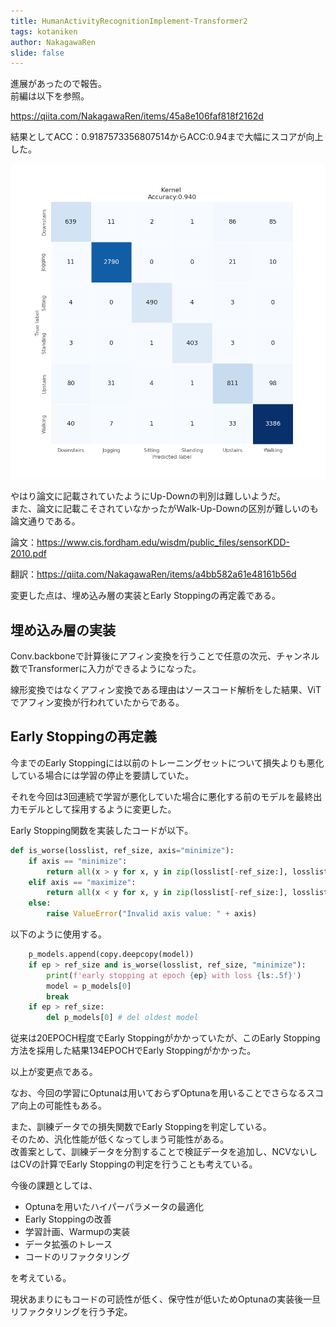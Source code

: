 ```yaml
---
title: HumanActivityRecognitionImplement-Transformer2
tags: kotaniken
author: NakagawaRen
slide: false
---
```

進展があったので報告。  
前編は以下を参照。  

https://qiita.com/NakagawaRen/items/45a8e106faf818f2162d  

結果としてACC：0.9187573356807514からACC:0.94まで大幅にスコアが向上した。  

![image.png](image/image.png)  

やはり論文に記載されていたようにUp-Downの判別は難しいようだ。  
また、論文に記載こそされていなかったがWalk-Up-Downの区別が難しいのも論文通りである。  

論文：https://www.cis.fordham.edu/wisdm/public_files/sensorKDD-2010.pdf  

翻訳：https://qiita.com/NakagawaRen/items/a4bb582a61e48161b56d  

変更した点は、埋め込み層の実装とEarly Stoppingの再定義である。  

## 埋め込み層の実装

Conv.backboneで計算後にアフィン変換を行うことで任意の次元、チャンネル数でTransformerに入力ができるようになった。  

線形変換ではなくアフィン変換である理由はソースコード解析をした結果、ViTでアフィン変換が行われていたからである。  

## Early Stoppingの再定義
今までのEarly Stoppingには以前のトレーニングセットについて損失よりも悪化している場合には学習の停止を要請していた。  

それを今回は3回連続で学習が悪化していた場合に悪化する前のモデルを最終出力モデルとして採用するように変更した。  

Early Stopping関数を実装したコードが以下。  
```python  
def is_worse(losslist, ref_size, axis="minimize"):  
    if axis == "minimize":  
        return all(x > y for x, y in zip(losslist[-ref_size:], losslist[-ref_size - 1:-1]))  
    elif axis == "maximize":  
        return all(x < y for x, y in zip(losslist[-ref_size:], losslist[-ref_size - 1:-1]))  
    else:  
        raise ValueError("Invalid axis value: " + axis)  
```  

以下のように使用する。  
```python  
    p_models.append(copy.deepcopy(model))  
    if ep > ref_size and is_worse(losslist, ref_size, "minimize"):  
        print(f'early stopping at epoch {ep} with loss {ls:.5f}')  
        model = p_models[0]  
        break  
    if ep > ref_size:  
        del p_models[0] # del oldest model  
```  

従来は20EPOCH程度でEarly Stoppingがかかっていたが、このEarly Stopping方法を採用した結果134EPOCHでEarly Stoppingがかかった。  

以上が変更点である。  

なお、今回の学習にOptunaは用いておらずOptunaを用いることでさらなるスコア向上の可能性もある。  

また、訓練データでの損失関数でEarly Stoppingを判定している。  
そのため、汎化性能が低くなってしまう可能性がある。  
改善案として、訓練データを分割することで検証データを追加し、NCVないしはCVの計算でEarly Stoppingの判定を行うことも考えている。  

今後の課題としては、  

- Optunaを用いたハイパーパラメータの最適化  
- Early Stoppingの改善  
- 学習計画、Warmupの実装  
- データ拡張のトレース  
- コードのリファクタリング  

を考えている。  

現状あまりにもコードの可読性が低く、保守性が低いためOptunaの実装後一旦リファクタリングを行う予定。  

